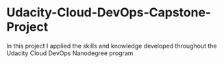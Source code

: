 # Udacity-Cloud-DevOps-Capstone-Project
 In this project I applied the skills and knowledge developed throughout the Udacity Cloud DevOps Nanodegree program
